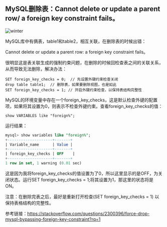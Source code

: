 ## MySQL删除表：Cannot delete or update a parent row/ a foreign key constraint fails。

![winter](http://img-note.wuqianlin.cn/img-md/2018-12-26-095405.png)

MySQL库中有俩表，table1和table2，相互关联，在删除表的时候出错：

Cannot delete or update a parent row: a foreign key constraint fails。

很明显这是表关联生成的强制约束问题，在删除的时候回检查表之间的关联关系，从而导致无法删除，解决办法：

```
SET foreign_key_checks = 0;  // 先设置外键约束检查关闭
drop table table1;  // 删除表，如果要删除视图，也是如此
SET foreign_key_checks = 1; // 开启外键约束检查，以保持表结构完整性
```

MySQL的环境变量中存在一个foreign_key_checks，这是默认检查外键的配置项，如果将其设置为0，则表示不检查外键约束。查看foreign_key_checks的值：

```
show VARIABLES like "foreign%";
```

运行结果：

```sql
mysql> show variables like "foreign%";
+--------------------+-------+
| Variable_name      | Value |
+--------------------+-------+
| foreign_key_checks | OFF    |
+--------------------+-------+
1 row in set, 1 warning (0.01 sec)
```

这是因为我将foreign_key_checks的值设置为了0，所以这里显示的是OFF，为关闭状态。运行SET foreign_key_checks = 1;将其设置为1，那这里的状态将是ON。



注意：在删除完表之后，最好是重新打开检查(SET foreign_key_checks = 1) 以保持表格结构的完整性。

参考链接：https://stackoverflow.com/questions/2300396/force-drop-mysql-bypassing-foreign-key-constraint?rq=1
